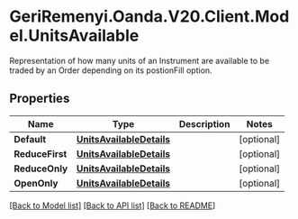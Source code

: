 # GeriRemenyi.Oanda.V20.Client.Model.UnitsAvailable
Representation of how many units of an Instrument are available to be traded by an Order depending on its postionFill option.
## Properties

Name | Type | Description | Notes
------------ | ------------- | ------------- | -------------
**Default** | [**UnitsAvailableDetails**](UnitsAvailableDetails.md) |  | [optional] 
**ReduceFirst** | [**UnitsAvailableDetails**](UnitsAvailableDetails.md) |  | [optional] 
**ReduceOnly** | [**UnitsAvailableDetails**](UnitsAvailableDetails.md) |  | [optional] 
**OpenOnly** | [**UnitsAvailableDetails**](UnitsAvailableDetails.md) |  | [optional] 

[[Back to Model list]](../README.md#documentation-for-models) [[Back to API list]](../README.md#documentation-for-api-endpoints) [[Back to README]](../README.md)


